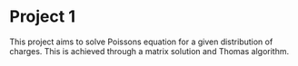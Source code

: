 # Project 1

This project aims to solve Poissons equation for a given distribution of charges. This is achieved through a matrix solution and Thomas algorithm.